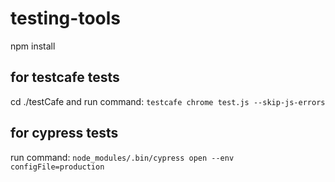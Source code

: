 # testing-tools
npm install
## for testcafe tests
cd ./testCafe
and run command: `testcafe chrome test.js --skip-js-errors`

## for cypress tests

run command: `node_modules/.bin/cypress open --env configFile=production`